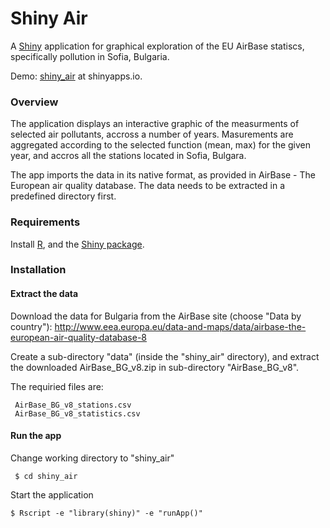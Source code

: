 # Shiny Air

A [Shiny](http://shiny.rstudio.com) application for graphical exploration of the EU AirBase statiscs, specifically pollution in Sofia, Bulgaria.

Demo: [shiny_air](https://kfet.shinyapps.io/shiny_air) at shinyapps.io.

### Overview

The application displays an interactive graphic of the measurments of selected air pollutants, accross a number of years. Masurements are aggregated according to the selected function (mean, max) for the given year, and accros all the stations located in Sofia, Bulgara.

The app imports the data in its native format, as provided in AirBase - The European air quality database. The data needs to be extracted in a predefined directory first.

### Requirements

Install [R](https://cran.r-project.org), and the [Shiny package](http://rstudio.github.io/shiny/tutorial/).

### Installation


#### Extract the data
Download the data for Bulgaria from the AirBase site (choose "Data by country"):
http://www.eea.europa.eu/data-and-maps/data/airbase-the-european-air-quality-database-8

Create a sub-directory "data" (inside the "shiny_air" directory), and extract the downloaded AirBase_BG_v8.zip in sub-directory "AirBase_BG_v8".

The requiried files are:
```
 AirBase_BG_v8_stations.csv
 AirBase_BG_v8_statistics.csv
```


#### Run the app
Change working directory to "shiny_air"
```
 $ cd shiny_air
```

Start the application
```
$ Rscript -e "library(shiny)" -e "runApp()"
```
